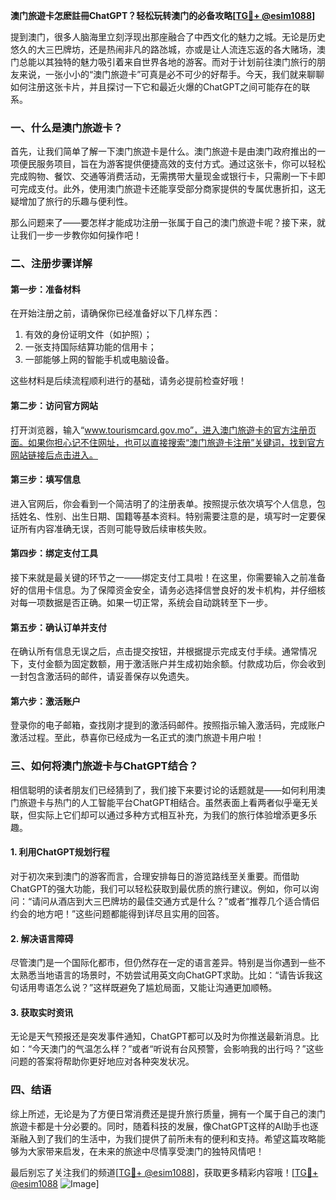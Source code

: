 **澳门旅遊卡怎麽註冊ChatGPT？轻松玩转澳门的必备攻略[[TG💪+ @esim1088](https://t.me/s/esim1088)]**

提到澳门，很多人脑海里立刻浮现出那座融合了中西文化的魅力之城。无论是历史悠久的大三巴牌坊，还是热闹非凡的路氹城，亦或是让人流连忘返的各大赌场，澳门总能以其独特的魅力吸引着来自世界各地的游客。而对于计划前往澳门旅行的朋友来说，一张小小的“澳门旅遊卡”可真是必不可少的好帮手。今天，我们就来聊聊如何注册这张卡片，并且探讨一下它和最近火爆的ChatGPT之间可能存在的联系。

### 一、什么是澳门旅遊卡？

首先，让我们简单了解一下澳门旅遊卡是什么。澳门旅遊卡是由澳门政府推出的一项便民服务项目，旨在为游客提供便捷高效的支付方式。通过这张卡，你可以轻松完成购物、餐饮、交通等消费活动，无需携带大量现金或银行卡，只需刷一下卡即可完成支付。此外，使用澳门旅遊卡还能享受部分商家提供的专属优惠折扣，这无疑增加了旅行的乐趣与便利性。

那么问题来了——要怎样才能成功注册一张属于自己的澳门旅遊卡呢？接下来，就让我们一步一步教你如何操作吧！

### 二、注册步骤详解

#### 第一步：准备材料
在开始注册之前，请确保你已经准备好以下几样东西：
1. 有效的身份证明文件（如护照）；
2. 一张支持国际结算功能的信用卡；
3. 一部能够上网的智能手机或电脑设备。

这些材料是后续流程顺利进行的基础，请务必提前检查好哦！

#### 第二步：访问官方网站
打开浏览器，输入“www.tourismcard.gov.mo”，进入澳门旅遊卡的官方注册页面。如果你担心记不住网址，也可以直接搜索“澳门旅遊卡注册”关键词，找到官方网站链接后点击进入。

#### 第三步：填写信息
进入官网后，你会看到一个简洁明了的注册表单。按照提示依次填写个人信息，包括姓名、性别、出生日期、国籍等基本资料。特别需要注意的是，填写时一定要保证所有内容准确无误，否则可能导致后续审核失败。

#### 第四步：绑定支付工具
接下来就是最关键的环节之一——绑定支付工具啦！在这里，你需要输入之前准备好的信用卡信息。为了保障资金安全，请务必选择信誉良好的发卡机构，并仔细核对每一项数据是否正确。如果一切正常，系统会自动跳转至下一步。

#### 第五步：确认订单并支付
在确认所有信息无误之后，点击提交按钮，并根据提示完成支付手续。通常情况下，支付金额为固定数额，用于激活账户并生成初始余额。付款成功后，你会收到一封包含激活码的邮件，请妥善保存以免遗失。

#### 第六步：激活账户
登录你的电子邮箱，查找刚才提到的激活码邮件。按照指示输入激活码，完成账户激活过程。至此，恭喜你已经成为一名正式的澳门旅遊卡用户啦！

### 三、如何将澳门旅遊卡与ChatGPT结合？

相信聪明的读者朋友们已经猜到了，我们接下来要讨论的话题就是——如何利用澳门旅遊卡与热门的人工智能平台ChatGPT相结合。虽然表面上看两者似乎毫无关联，但实际上它们却可以通过多种方式相互补充，为我们的旅行体验增添更多乐趣。

#### 1. 利用ChatGPT规划行程
对于初次来到澳门的游客而言，合理安排每日的游览路线至关重要。而借助ChatGPT的强大功能，我们可以轻松获取到最优质的旅行建议。例如，你可以询问：“请问从酒店到大三巴牌坊的最佳交通方式是什么？”或者“推荐几个适合情侣约会的地方吧！”这些问题都能得到详尽且实用的回答。

#### 2. 解决语言障碍
尽管澳门是一个国际化都市，但仍然存在一定的语言差异。特别是当你遇到一些不太熟悉当地语言的场景时，不妨尝试用英文向ChatGPT求助。比如：“请告诉我这句话用粤语怎么说？”这样既避免了尴尬局面，又能让沟通更加顺畅。

#### 3. 获取实时资讯
无论是天气预报还是突发事件通知，ChatGPT都可以及时为你推送最新消息。比如：“今天澳门的气温怎么样？”或者“听说有台风预警，会影响我的出行吗？”这些问题的答案将帮助你更好地应对各种突发状况。

### 四、结语

综上所述，无论是为了方便日常消费还是提升旅行质量，拥有一个属于自己的澳门旅遊卡都是十分必要的。同时，随着科技的发展，像ChatGPT这样的AI助手也逐渐融入到了我们的生活中，为我们提供了前所未有的便利和支持。希望这篇攻略能够为大家带来启发，在未来的旅途中尽情享受澳门的独特风情吧！

最后别忘了关注我们的频道[[TG💪+ @esim1088](https://t.me/s/esim1088)]，获取更多精彩内容哦！[[TG💪+ @esim1088](https://t.me/s/esim1088) ![Image](https://i.postimg.cc/4NQfJmqS/Snipaste-2025-05-13-00-14-12.png)]